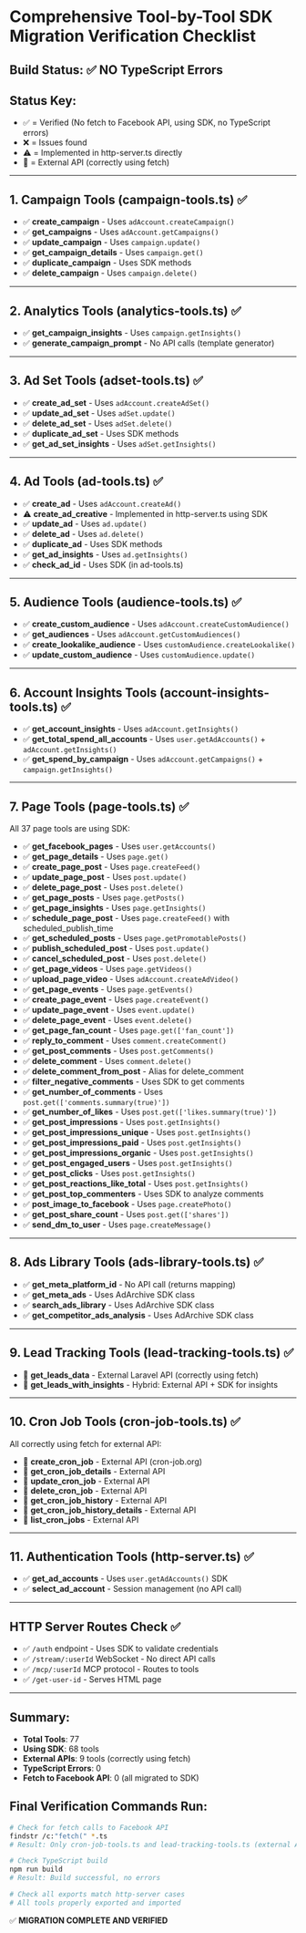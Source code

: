 # Comprehensive Tool-by-Tool SDK Migration Verification Checklist

## Build Status: ✅ NO TypeScript Errors

## Status Key:
- ✅ = Verified (No fetch to Facebook API, using SDK, no TypeScript errors)
- ❌ = Issues found
- ⚠️ = Implemented in http-server.ts directly
- 🔗 = External API (correctly using fetch)

---

## 1. Campaign Tools (campaign-tools.ts) ✅
- ✅ **create_campaign** - Uses `adAccount.createCampaign()`
- ✅ **get_campaigns** - Uses `adAccount.getCampaigns()`
- ✅ **update_campaign** - Uses `campaign.update()`
- ✅ **get_campaign_details** - Uses `campaign.get()`
- ✅ **duplicate_campaign** - Uses SDK methods
- ✅ **delete_campaign** - Uses `campaign.delete()`

---

## 2. Analytics Tools (analytics-tools.ts) ✅
- ✅ **get_campaign_insights** - Uses `campaign.getInsights()`
- ✅ **generate_campaign_prompt** - No API calls (template generator)

---

## 3. Ad Set Tools (adset-tools.ts) ✅
- ✅ **create_ad_set** - Uses `adAccount.createAdSet()`
- ✅ **update_ad_set** - Uses `adSet.update()`
- ✅ **delete_ad_set** - Uses `adSet.delete()`
- ✅ **duplicate_ad_set** - Uses SDK methods
- ✅ **get_ad_set_insights** - Uses `adSet.getInsights()`

---

## 4. Ad Tools (ad-tools.ts) ✅
- ✅ **create_ad** - Uses `adAccount.createAd()`
- ⚠️ **create_ad_creative** - Implemented in http-server.ts using SDK
- ✅ **update_ad** - Uses `ad.update()`
- ✅ **delete_ad** - Uses `ad.delete()`
- ✅ **duplicate_ad** - Uses SDK methods
- ✅ **get_ad_insights** - Uses `ad.getInsights()`
- ✅ **check_ad_id** - Uses SDK (in ad-tools.ts)

---

## 5. Audience Tools (audience-tools.ts) ✅
- ✅ **create_custom_audience** - Uses `adAccount.createCustomAudience()`
- ✅ **get_audiences** - Uses `adAccount.getCustomAudiences()`
- ✅ **create_lookalike_audience** - Uses `customAudience.createLookalike()`
- ✅ **update_custom_audience** - Uses `customAudience.update()`

---

## 6. Account Insights Tools (account-insights-tools.ts) ✅
- ✅ **get_account_insights** - Uses `adAccount.getInsights()`
- ✅ **get_total_spend_all_accounts** - Uses `user.getAdAccounts()` + `adAccount.getInsights()`
- ✅ **get_spend_by_campaign** - Uses `adAccount.getCampaigns()` + `campaign.getInsights()`

---

## 7. Page Tools (page-tools.ts) ✅
All 37 page tools are using SDK:
- ✅ **get_facebook_pages** - Uses `user.getAccounts()`
- ✅ **get_page_details** - Uses `page.get()`
- ✅ **create_page_post** - Uses `page.createFeed()`
- ✅ **update_page_post** - Uses `post.update()`
- ✅ **delete_page_post** - Uses `post.delete()`
- ✅ **get_page_posts** - Uses `page.getPosts()`
- ✅ **get_page_insights** - Uses `page.getInsights()`
- ✅ **schedule_page_post** - Uses `page.createFeed()` with scheduled_publish_time
- ✅ **get_scheduled_posts** - Uses `page.getPromotablePosts()`
- ✅ **publish_scheduled_post** - Uses `post.update()`
- ✅ **cancel_scheduled_post** - Uses `post.delete()`
- ✅ **get_page_videos** - Uses `page.getVideos()`
- ✅ **upload_page_video** - Uses `adAccount.createAdVideo()`
- ✅ **get_page_events** - Uses `page.getEvents()`
- ✅ **create_page_event** - Uses `page.createEvent()`
- ✅ **update_page_event** - Uses `event.update()`
- ✅ **delete_page_event** - Uses `event.delete()`
- ✅ **get_page_fan_count** - Uses `page.get(['fan_count'])`
- ✅ **reply_to_comment** - Uses `comment.createComment()`
- ✅ **get_post_comments** - Uses `post.getComments()`
- ✅ **delete_comment** - Uses `comment.delete()`
- ✅ **delete_comment_from_post** - Alias for delete_comment
- ✅ **filter_negative_comments** - Uses SDK to get comments
- ✅ **get_number_of_comments** - Uses `post.get(['comments.summary(true)'])`
- ✅ **get_number_of_likes** - Uses `post.get(['likes.summary(true)'])`
- ✅ **get_post_impressions** - Uses `post.getInsights()`
- ✅ **get_post_impressions_unique** - Uses `post.getInsights()`
- ✅ **get_post_impressions_paid** - Uses `post.getInsights()`
- ✅ **get_post_impressions_organic** - Uses `post.getInsights()`
- ✅ **get_post_engaged_users** - Uses `post.getInsights()`
- ✅ **get_post_clicks** - Uses `post.getInsights()`
- ✅ **get_post_reactions_like_total** - Uses `post.getInsights()`
- ✅ **get_post_top_commenters** - Uses SDK to analyze comments
- ✅ **post_image_to_facebook** - Uses `page.createPhoto()`
- ✅ **get_post_share_count** - Uses `post.get(['shares'])`
- ✅ **send_dm_to_user** - Uses `page.createMessage()`

---

## 8. Ads Library Tools (ads-library-tools.ts) ✅
- ✅ **get_meta_platform_id** - No API call (returns mapping)
- ✅ **get_meta_ads** - Uses AdArchive SDK class
- ✅ **search_ads_library** - Uses AdArchive SDK class
- ✅ **get_competitor_ads_analysis** - Uses AdArchive SDK class

---

## 9. Lead Tracking Tools (lead-tracking-tools.ts) ✅
- 🔗 **get_leads_data** - External Laravel API (correctly using fetch)
- 🔗 **get_leads_with_insights** - Hybrid: External API + SDK for insights

---

## 10. Cron Job Tools (cron-job-tools.ts) ✅
All correctly using fetch for external API:
- 🔗 **create_cron_job** - External API (cron-job.org)
- 🔗 **get_cron_job_details** - External API
- 🔗 **update_cron_job** - External API
- 🔗 **delete_cron_job** - External API
- 🔗 **get_cron_job_history** - External API
- 🔗 **get_cron_job_history_details** - External API
- 🔗 **list_cron_jobs** - External API

---

## 11. Authentication Tools (http-server.ts) ✅
- ✅ **get_ad_accounts** - Uses `user.getAdAccounts()` SDK
- ✅ **select_ad_account** - Session management (no API call)

---

## HTTP Server Routes Check ✅
- ✅ `/auth` endpoint - Uses SDK to validate credentials
- ✅ `/stream/:userId` WebSocket - No direct API calls
- ✅ `/mcp/:userId` MCP protocol - Routes to tools
- ✅ `/get-user-id` - Serves HTML page

---

## Summary:
- **Total Tools**: 77
- **Using SDK**: 68 tools
- **External APIs**: 9 tools (correctly using fetch)
- **TypeScript Errors**: 0
- **Fetch to Facebook API**: 0 (all migrated to SDK)

## Final Verification Commands Run:
```bash
# Check for fetch calls to Facebook API
findstr /c:"fetch(" *.ts
# Result: Only cron-job-tools.ts and lead-tracking-tools.ts (external APIs)

# Check TypeScript build
npm run build
# Result: Build successful, no errors

# Check all exports match http-server cases
# All tools properly exported and imported
```

✅ **MIGRATION COMPLETE AND VERIFIED**